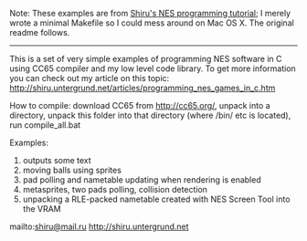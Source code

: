 Note: These examples are from [Shiru's NES programming tutorial](http://shiru.untergrund.net/articles/programming_nes_games_in_c.htm); I merely wrote a minimal Makefile so I could mess around on Mac OS X. The original readme follows.

---

This is a set of very simple examples of programming NES software in C using CC65 compiler and my low level code library. To get more information you can check out my article on this topic: http://shiru.untergrund.net/articles/programming_nes_games_in_c.htm

How to compile: download CC65 from http://cc65.org/, unpack into a directory, unpack this folder into that directory (where /bin/ etc is located), run compile_all.bat


Examples:

1. outputs some text
2. moving balls using sprites
3. pad polling and nametable updating when rendering is enabled
4. metasprites, two pads polling, collision detection
5. unpacking a RLE-packed nametable created with NES Screen Tool into the VRAM

mailto:shiru@mail.ru
http://shiru.untergrund.net